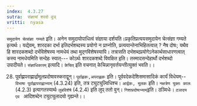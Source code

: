 ```yaml
---
index:  4.3.27
sutra:  संज्ञायां शरदो वुञ्
vritti:  nyasa
---
```


`समुदायेन चेत्संज्ञा गम्यते` इति। अनेन समुदायोपाधित्वं संज्ञाया दर्शयति।प्रकृतिप्रत्ययसमुदायेन चेत्संज्ञा गम्यते इत्यर्थः। यद्येवम्, शारदका दर्भा इतिदर्भशब्दस्य प्रयोगो न प्राप्नोति, प्रत्ययान्तेनाभिहितत्वात् ? नैष दोषः; यथैव हि शारदकशब्दो दर्भविशेषस्य नामधेयं तथा मुद्गविशेषस्यापि। तत्रासति दर्भशब्दप्रयोगेऽनेकार्थसाधारणत्वात् कस्य नामधेयमिति सन्देहः स्यात्--- कोऽर्थः शारदकशब्दे विवक्षित इति। तस्मादसन्देहार्थो दर्भशब्दो उपादीयते। `संज्ञाधिकारम्` इत्यादि। `केचित्` इति वचनात् केचिन्नानृवर्त्तयन्तीत्युक्तं भवति।।

28. पूर्वाह्णपराह्णार्द्रामूलप्रदोषावस्कराद्वुन्।
`पूर्वाह्णकः,अपराह्णकः` इति। पूर्ववदेकदेशिसमासादिकं कार्यं विधेयम्-- `विभाषा पूर्वाह्णापराह्णाभ्याम्` (4.3.24) इति, तत्र ट्युट्युल्विधिश्च। `आर्द्रकः, मूलकः` इति। `नक्षत्रेण युक्तः कालः` (4.2.3) इत्यागतस्यार्थः `लुबविशेषे` (4.2.4) इति लुप् ततो वुन्। `निशाप्रदोषाभ्याम्`इति। ठञ्विधेः। `ठञादय एव ` आदिशब्देन ट्युट्युलादयो गृह्यन्ते।।

